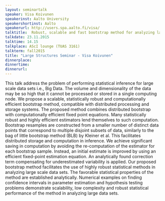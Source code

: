 ```yaml
---
layout: seminartalk
speaker: Visa Koivunen
speakerinst: Aalto University
speakershortinst: Aalto
speakerurl: http://users.spa.aalto.fi/visa/
talktitle:  Robust, scalable and fast bootstrap method for analyzing large scale data
talkdate: 23.11.2015
talktime: 14.15
talkplace: AScI lounge (TUAS 3161)
talkterm: fall2015
title: "Large Structures Seminar - Visa Koivunen"
dinnerplace: 
dinnertime: 
dinnerurl: 
---
```

This talk address the problem of performing statistical inference for large scale data sets i.e., Big Data. The volume and dimensionality of the data may be so high that it cannot be processed or stored in a single computing node. We propose a scalable, statistically robust and computationally efficient bootstrap method, compatible with distributed processing and storage systems. The proposed method combines distributed bootstrap with computationally efficient fixed point equations. Many statistically robust and highly efficient estimators lend themselves to such computation. Bootstrap resamples are constructed from a smaller number of distinct data points that correspond to multiple disjoint subsets of data, similarly to the bag of little bootstrap method (BLB) by Kleiner et al. This facilitates distributed storage and computation in inference. We achieve significant saving in computation by avoiding the re-computation of the estimator for each bootstrap sample. Instead, an initial estimate is improved by using an efficient fixed-point estimation equation. An analytically found correction term compensating for underestimated variability is applied. Our proposed bootstrap method facilitates the use of highly robust statistical methods in analyzing large scale data sets. The favorable statistical properties of the method are established analytically. Numerical examples on finding confidence intervals in parameter estimation and hypothesis testing problems demonstrate scalability, low complexity and robust statistical performance of the method in analyzing large data sets.
